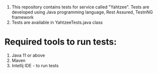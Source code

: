 1. This repository contains tests for service called "Yahtzee". Tests are developed using Java programming language, Rest Assured, TestnNG framework
2. Tests are available in YahtzeeTests.java class

# Required tools to run tests:
1. Java 11 or above
2. Maven
3. Intellij IDE - to run tests

